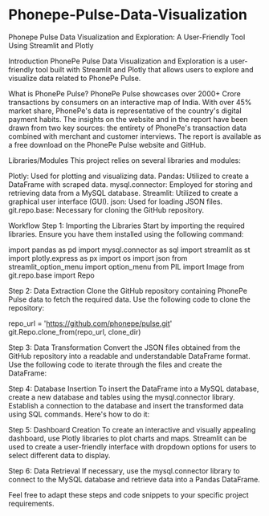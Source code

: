 # Phonepe-Pulse-Data-Visualization
Phonepe Pulse Data Visualization and Exploration: A User-Friendly Tool Using Streamlit and Plotly

Introduction
PhonePe Pulse Data Visualization and Exploration is a user-friendly tool built with Streamlit and Plotly that allows users to explore and visualize data related to PhonePe Pulse.

What is PhonePe Pulse?
PhonePe Pulse showcases over 2000+ Crore transactions by consumers on an interactive map of India. With over 45% market share, PhonePe's data is representative of the country's digital payment habits. The insights on the website and in the report have been drawn from two key sources: the entirety of PhonePe's transaction data combined with merchant and customer interviews. The report is available as a free download on the PhonePe Pulse website and GitHub.

Libraries/Modules
This project relies on several libraries and modules:

Plotly: Used for plotting and visualizing data.
Pandas: Utilized to create a DataFrame with scraped data.
mysql.connector: Employed for storing and retrieving data from a MySQL database.
Streamlit: Utilized to create a graphical user interface (GUI).
json: Used for loading JSON files.
git.repo.base: Necessary for cloning the GitHub repository.

Workflow
Step 1: Importing the Libraries
Start by importing the required libraries. Ensure you have them installed using the following command:

import pandas as pd
import mysql.connector as sql
import streamlit as st
import plotly.express as px
import os
import json
from streamlit_option_menu import option_menu
from PIL import Image
from git.repo.base import Repo

Step 2: Data Extraction
Clone the GitHub repository containing PhonePe Pulse data to fetch the required data. Use the following code to clone the repository:

repo_url = 'https://github.com/phonepe/pulse.git'
git.Repo.clone_from(repo_url, clone_dir)

Step 3: Data Transformation
Convert the JSON files obtained from the GitHub repository into a readable and understandable DataFrame format. Use the following code to iterate through the files and create the DataFrame:

Step 4: Database Insertion
To insert the DataFrame into a MySQL database, create a new database and tables using the mysql.connector library. Establish a connection to the database and insert the transformed data using SQL commands. Here's how to do it:

Step 5: Dashboard Creation
To create an interactive and visually appealing dashboard, use Plotly libraries to plot charts and maps. Streamlit can be used to create a user-friendly interface with dropdown options for users to select different data to display.

Step 6: Data Retrieval
If necessary, use the mysql.connector library to connect to the MySQL database and retrieve data into a Pandas DataFrame.

Feel free to adapt these steps and code snippets to your specific project requirements.





















